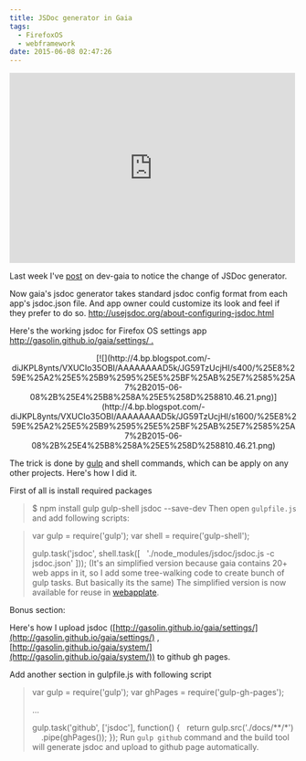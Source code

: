 ```yaml
---
title: JSDoc generator in Gaia
tags:
  - FirefoxOS
  - webframework
date: 2015-06-08 02:47:26
---
```


<iframe allowfullscreen="" frameborder="0" height="333" mozallowfullscreen="" msallowfullscreen="" oallowfullscreen="" src="https://www.flickr.com/photos/martino_/9737982315/in/photolist-fQvGSP-amDaFg-amG2rb-59b4Yy-5vWMzf-f8qaks-hxt2tZ-9vy7L8-hD4KYt-edj5U8-4GZkRV-edj3BF-oKVYK7-edpEGS-edjc8T-f8brp4-dm5RTi-7SGqv8-8cxsHY-991Tu5-hAXRh8-fgMMhj-jjR181-4EySgF-fwa9zL-cAtxiU-7HKgV-9VMUi1-h4tqKg-ej3JDk-azMMwP-8p6YBM-akKnga-91AQhf-2j7XBh-pGxPMD-bTBf44-mSJdMU-ixg1hh-jd1NvW-fvUZYz-fvUXbP-7kpHpC-91xGz8-91AQ7b-hD3SUB-tf8mBc-gYsCxY-j7WsYW-ixg9AZ/player/" webkitallowfullscreen="" width="500"></iframe>

Last week I've [post](https://groups.google.com/forum/#!topic/mozilla.dev.gaia/UI1uL7ukedo) on dev-gaia to notice the change of JSDoc generator.

Now gaia's jsdoc generator takes standard  jsdoc config format from each app's jsdoc.json file. And app owner could  customize its look and feel if they prefer to do so.
[http://usejsdoc.org/about-<wbr></wbr>configuring-jsdoc.html](http://usejsdoc.org/about-configuring-jsdoc.html)

Here's the working jsdoc for Firefox OS settings app [http://gasolin.github.io/gaia/settings/ .](http://gasolin.github.io/gaia/settings/)

<div class="separator" style="clear: both; text-align: center;">[![](http://4.bp.blogspot.com/-diJKPL8ynts/VXUCIo35OBI/AAAAAAAAD5k/JG59TzUcjHI/s400/%25E8%259E%25A2%25E5%25B9%2595%25E5%25BF%25AB%25E7%2585%25A7%2B2015-06-08%2B%25E4%25B8%258A%25E5%258D%258810.46.21.png)](http://4.bp.blogspot.com/-diJKPL8ynts/VXUCIo35OBI/AAAAAAAAD5k/JG59TzUcjHI/s1600/%25E8%259E%25A2%25E5%25B9%2595%25E5%25BF%25AB%25E7%2585%25A7%2B2015-06-08%2B%25E4%25B8%258A%25E5%258D%258810.46.21.png)</div>

The trick is done by [gulp](http://gulpjs.com/) and shell commands, which can be apply on any other projects. Here's how I did it.

First of all is install required packages

> $ npm install gulp gulp-shell jsdoc --save-dev
Then open `gulpfile.js` and add following scripts:

> var gulp = require('gulp');
> var shell = require('gulp-shell');
> 
> gulp.task('jsdoc', shell.task([
> &nbsp; './node_modules/jsdoc/jsdoc.js -c jsdoc.json'
> ]));
(It's an simplified version because gaia contains 20+ web apps in it, so I add some tree-walking code to create bunch of gulp tasks. But basically its the same)
The simplified version is now available for reuse in [webapplate](https://github.com/webapplate/webapplate/blob/master/gulpfile.js).

Bonus section:

Here's how I upload jsdoc ([http://gasolin.github.io/gaia/settings/](http://gasolin.github.io/gaia/settings/) , [http://gasolin.github.io/gaia/system/](http://gasolin.github.io/gaia/system/)) to github gh pages.

Add another section in gulpfile.js with following script

> var gulp = require('gulp');
> var ghPages = require('gulp-gh-pages');
> 
> ...
> 
> gulp.task('github', ['jsdoc'], function() {
> &nbsp; return gulp.src('./docs/**/*')
> &nbsp;&nbsp;&nbsp; .pipe(ghPages());
> });
Run `gulp github` command and the build tool will generate jsdoc and upload to github page automatically.